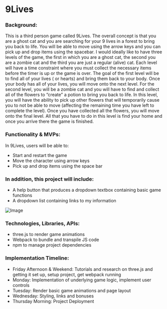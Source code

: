 # 9Lives

### Background:

This is a third person game called 9Lives. The overall concept is that you are a ghost cat and you are searching for your 9 lives in a forest to bring you back to life. You will be able to move using the arrow keys and you can pick up and drop items using the spacebar. I would ideally like to have three levels of the game, the first in which you are a ghost cat, the second you are a zombie cat and the third you are just a regular (alive) cat. Each level will have a time constraint where you must collect the necessary items before the timer is up or the game is over. The goal of the first level will be to find all of your lives ( or hearts) and bring them back to your body. Once your body has all of your lives, you will move onto the next level. For the second level, you will be a zombie cat and you will have to find and collect all of the flowers to “create” a potion to bring you back to life. In this level, you will have the ability to pick up other flowers that will temporarily cause you to not be able to move (affecting the remaining time you have left to complete the level). Once you have collected all the flowers, you will move onto the final level. All that you have to do in this level is find your home and once you arrive there the game is finished. 

### Functionality & MVPs:

In 9Lives, users will be able to:
- Start and restart the game
- Move the character using arrow keys
- Pick up and drop items using the space bar

### In addition, this project will include:
- A help button that produces a dropdown textbox containing basic game functions
- A dropdown list containing links to my information

![Image](https://wireframe.cc/pro/pp/f272418c3463841)

### Technologies, Libraries, APIs:
- three.js to render game animations
- Webpack to bundle and transpile JS code
- npm to manage project dependencies

### Implementation Timeline:
- Friday Afternoon & Weekend: Tutorials and research on three.js and getting it set up, setup project, get webpack running
- Monday: Implementation of underlying game logic, implement user controls
- Tuesday: Render basic game animations and page layout
- Wednesday: Styling, links and bonuses
- Thursday Morning: Project Deployment
